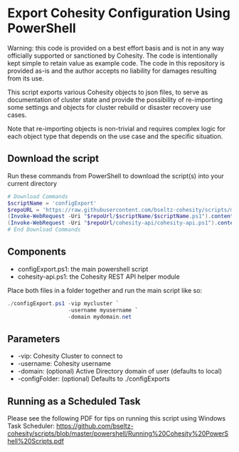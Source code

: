 # Export Cohesity Configuration Using PowerShell

Warning: this code is provided on a best effort basis and is not in any way officially supported or sanctioned by Cohesity. The code is intentionally kept simple to retain value as example code. The code in this repository is provided as-is and the author accepts no liability for damages resulting from its use.

This script exports various Cohesity objects to json files, to serve as documentation of cluster state and provide the possibility of re-importing some settings and objects for cluster rebuild or disaster recovery use cases.

Note that re-importing objects is non-trivial and requires complex logic for each object type that depends on the use case and the specific situation.

## Download the script

Run these commands from PowerShell to download the script(s) into your current directory

```powershell
# Download Commands
$scriptName = 'configExport'
$repoURL = 'https://raw.githubusercontent.com/bseltz-cohesity/scripts/master/powershell'
(Invoke-WebRequest -Uri "$repoUrl/$scriptName/$scriptName.ps1").content | Out-File "$scriptName.ps1"; (Get-Content "$scriptName.ps1") | Set-Content "$scriptName.ps1"
(Invoke-WebRequest -Uri "$repoUrl/cohesity-api/cohesity-api.ps1").content | Out-File cohesity-api.ps1; (Get-Content cohesity-api.ps1) | Set-Content cohesity-api.ps1
# End Download Commands
```

## Components

* configExport.ps1: the main powershell script
* cohesity-api.ps1: the Cohesity REST API helper module

Place both files in a folder together and run the main script like so:

```powershell
./configExport.ps1 -vip mycluster `
                   -username myusername `
                   -domain mydomain.net
```

## Parameters

* -vip: Cohesity Cluster to connect to
* -username: Cohesity username
* -domain: (optional) Active Directory domain of user (defaults to local)
* -configFolder: (optional) Defaults to ./configExports

## Running as a Scheduled Task

Please see the following PDF for tips on running this script using Windows Task Scheduler:
<https://github.com/bseltz-cohesity/scripts/blob/master/powershell/Running%20Cohesity%20PowerShell%20Scripts.pdf>
